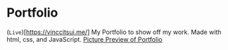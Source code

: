 # Portfolio
(```Live```)[https://vinccitsui.me/]
My Portfolio to show off my work. Made with html, css, and JavaScript.
[Picture Preview of Portfolio](https://i.gyazo.com/f6640addc2dbc0176cb20a6b93fdb8b9.png)
